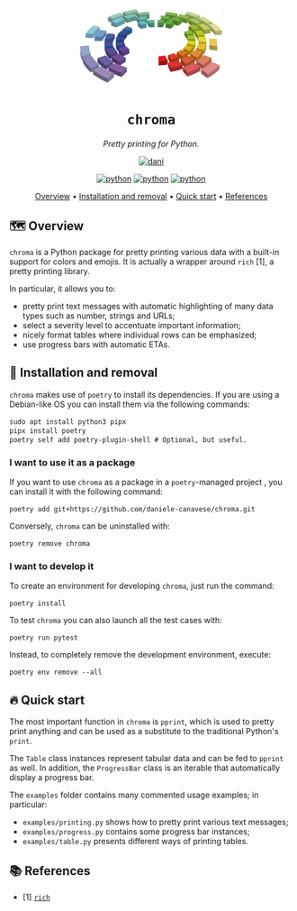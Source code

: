 <h1 align="center">
  <img src="images/chroma.svg" alt="logo" style="width: 50%;"/>
</h1>
<div align="center">

# `chroma`

*Pretty printing for Python.*

[![dani](https://img.shields.io/badge/Daniele-Canavese-5822C2?logo=linkedin&&labelColor=FFC107&style=for-the-badge)](https://www.linkedin.com/in/daniele-canavese/)

[![python](https://img.shields.io/badge/Python-3776AB?logo=python&logoColor=white)](https://www.python.org/)
[![python](https://img.shields.io/badge/Poetry-60A5FA?logo=poetry&logoColor=white)](https://python-poetry.org/)
[![python](https://img.shields.io/badge/Rich-FAE742?logo=rich&logoColor=black)](https://github.com/Textualize/rich/)

[Overview](#-overview) •
[Installation and removal](#-installation-and-removal) •
[Quick start](#-quick-start) •
[References](#-references)

</div>

## 🗺️ Overview

`chroma` is a Python package for pretty printing various data with a built-in
support for colors and emojis. It is actually a wrapper around `rich` [1], a
pretty printing library.

In particular, it allows you to:

- pretty print text messages with automatic highlighting of many data types such
  as number, strings and URLs;
- select a severity level to accentuate important information;
- nicely format tables where individual rows can be emphasized;
- use progress bars with automatic ETAs.

## 🚧 Installation and removal

`chroma` makes use of `poetry` to install its dependencies. If you are using a Debian-like OS you can install them via
the following commands:

```shell
sudo apt install python3 pipx
pipx install poetry
poetry self add poetry-plugin-shell # Optional, but useful.
```

### I want to use it as a package

If you want to use `chroma` as a package in a `poetry`-managed project , you can install it with the following command:

```shell
poetry add git+https://github.com/daniele-canavese/chroma.git
```

Conversely, `chroma` can be uninstalled with:

```shell
poetry remove chroma
```

### I want to develop it

To create an environment for developing `chroma`, just run the command:

```shell
poetry install
```

To test `chroma` you can also launch all the test cases with:

```shell
poetry run pytest
```

Instead, to completely remove the development environment, execute:

```shell
poetry env remove --all
```

## 🔥 Quick start

The most important function in `chroma` is `pprint`, which is used to pretty
print anything and can be used as a substitute to the traditional
Python's `print`.

The `Table` class instances represent tabular data and can be fed to `pprint` as
well. In addition, the `ProgressBar` class is an iterable that automatically
display a progress bar.

The `examples` folder contains many commented usage examples; in particular:

- `examples/printing.py` shows how to pretty print various text messages;
- `examples/progress.py` contains some progress bar instances;
- `examples/table.py` presents different ways of printing tables.

## 📚️ References

- [1] [`rich`](https://github.com/Textualize/rich)
